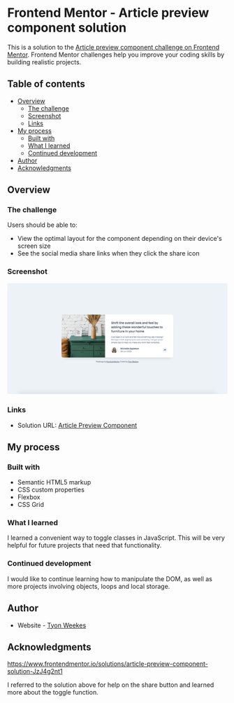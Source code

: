 # Frontend Mentor - Article preview component solution

This is a solution to the [Article preview component challenge on Frontend Mentor](https://www.frontendmentor.io/challenges/article-preview-component-dYBN_pYFT). Frontend Mentor challenges help you improve your coding skills by building realistic projects. 

## Table of contents

- [Overview](#overview)
  - [The challenge](#the-challenge)
  - [Screenshot](#screenshot)
  - [Links](#links)
- [My process](#my-process)
  - [Built with](#built-with)
  - [What I learned](#what-i-learned)
  - [Continued development](#continued-development)
- [Author](#author)
- [Acknowledgments](#acknowledgments)

## Overview

### The challenge

Users should be able to:

- View the optimal layout for the component depending on their device's screen size
- See the social media share links when they click the share icon

### Screenshot

![](./screenshot.png)

### Links

- Solution URL: [Article Preview Component](https://gilded-cendol-5cd343.netlify.app)

## My process

### Built with

- Semantic HTML5 markup
- CSS custom properties
- Flexbox
- CSS Grid

### What I learned

I learned a convenient way to toggle classes in JavaScript. This will be very helpful for future projects that need that functionality.

### Continued development

I would like to continue learning how to manipulate the DOM, as well as more projects involving objects, loops and local storage.

## Author

- Website - [Tyon Weekes](https://www.tyonweekes.com)

## Acknowledgments

https://www.frontendmentor.io/solutions/article-preview-component-solution-JzJ4g2nt1

I referred to the solution above for help on the share button and learned more about the toggle function.